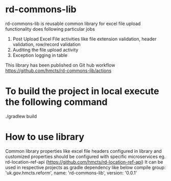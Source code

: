 # rd-commons-lib
rd-commons-lib is reusable common library for excel file upload functionality does following particular jobs

1) Post Upload Excel File activities like file extension validation, header validation, row/record validation
2) Auditing the file upload activity 
3) Exception logging in table

This library has been published on Git hub workflow https://github.com/hmcts/rd-commons-lib/actions

# To build the project in local execute the following command
./gradlew build 

# How to use library
Common library properties like excel file headers configured in library and customized properties should be configured with specific 
microservices eg. rd-location-ref-api (https://github.com/hmcts/rd-location-ref-api)
It can be used in respective projects as gradle dependency like below
compile group: 'uk.gov.hmcts.reform', name: 'rd-commons-lib', version: '0.0.1'






